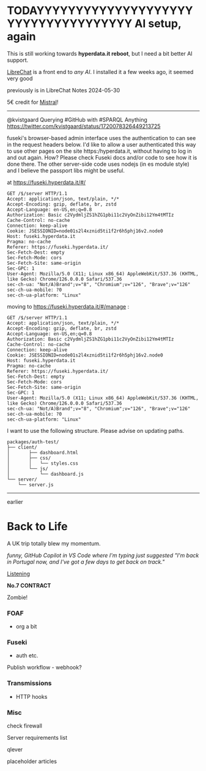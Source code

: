 # TODAYYYYYYYYYYYYYYYYYYYYYYYYYYYYYYYYYYYY AI setup, again

This is still working towards **hyperdata.it reboot**, but I need a bit better AI support.

[LibreChat](https://www.librechat.ai/) is a front end to _any AI_. I installed it a few weeks ago, it seemed very good

previously is in LibreChat Notes 2024-05-30

5€ credit for [Mistral](https://mistral.ai/)!

---

@kvistgaard
Querying #GitHub with #SPARQL Anything
https://twitter.com/kvistgaard/status/1720078326449213725

fuseki's browser-based admin interface uses the authentication to can see in the request headers below. I'd like to allow a user authenticated this way to use other pages on the site https:/hyperdata.it, without having to log in and out again. How? Please check Fuseki docs and/or code to see how it is done there. The other server-side code uses nodejs (in es module style) and I believe the passport libs might be useful.

at https://fuseki.hyperdata.it/#/

```
GET /$/server HTTP/1.1
Accept: application/json, text/plain, */*
Accept-Encoding: gzip, deflate, br, zstd
Accept-Language: en-US,en;q=0.8
Authorization: Basic c2VydmljZS1hZG1pbi11c2VyOnZibi12Ym4tMTIz
Cache-Control: no-cache
Connection: keep-alive
Cookie: JSESSIONID=node01s2l4xznid5ti1f2r6h5phj16v2.node0
Host: fuseki.hyperdata.it
Pragma: no-cache
Referer: https://fuseki.hyperdata.it/
Sec-Fetch-Dest: empty
Sec-Fetch-Mode: cors
Sec-Fetch-Site: same-origin
Sec-GPC: 1
User-Agent: Mozilla/5.0 (X11; Linux x86_64) AppleWebKit/537.36 (KHTML, like Gecko) Chrome/126.0.0.0 Safari/537.36
sec-ch-ua: "Not/A)Brand";v="8", "Chromium";v="126", "Brave";v="126"
sec-ch-ua-mobile: ?0
sec-ch-ua-platform: "Linux"
```

moving to https://fuseki.hyperdata.it/#/manage :

```
GET /$/server HTTP/1.1
Accept: application/json, text/plain, */*
Accept-Encoding: gzip, deflate, br, zstd
Accept-Language: en-US,en;q=0.8
Authorization: Basic c2VydmljZS1hZG1pbi11c2VyOnZibi12Ym4tMTIz
Cache-Control: no-cache
Connection: keep-alive
Cookie: JSESSIONID=node01s2l4xznid5ti1f2r6h5phj16v2.node0
Host: fuseki.hyperdata.it
Pragma: no-cache
Referer: https://fuseki.hyperdata.it/
Sec-Fetch-Dest: empty
Sec-Fetch-Mode: cors
Sec-Fetch-Site: same-origin
Sec-GPC: 1
User-Agent: Mozilla/5.0 (X11; Linux x86_64) AppleWebKit/537.36 (KHTML, like Gecko) Chrome/126.0.0.0 Safari/537.36
sec-ch-ua: "Not/A)Brand";v="8", "Chromium";v="126", "Brave";v="126"
sec-ch-ua-mobile: ?0
sec-ch-ua-platform: "Linux"
```

I want to use the following structure. Please advise on updating paths.

```
packages/auth-test/
├── client/
│       ├── dashboard.html
│       ├── css/
│       │   └── styles.css
│       └── js/
│           └── dashboard.js
└── server/
    └── server.js
```

---

earlier

# Back to Life

A UK trip totally blew my momentum.

_funny, GitHub Copilot in VS Code where I'm typing just suggested "I'm back in Portugal now, and I've got a few days to get back on track."_

[Listening](https://www.youtube.com/watch?v=vXMdChlJa0s)

**No.7 CONTRACT**

Zombie!

### FOAF

- org a bit

### Fuseki

- auth etc.

Publish workflow - webhook?

### Transmissions

- HTTP hooks

### Misc

check firewall

Server requirements list

qlever

placeholder articles
